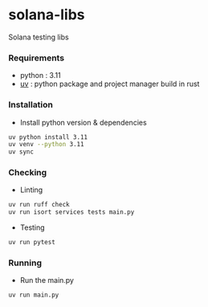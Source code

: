 # solana-libs
Solana testing libs

### Requirements
- python : 3.11
- [uv](https://docs.astral.sh/uv/) : python package and project manager build in rust


### Installation
- Install python version & dependencies 
```bash
uv python install 3.11
uv venv --python 3.11
uv sync
```

### Checking
- Linting
```bash
uv run ruff check
uv run isort services tests main.py
```

- Testing
```bash
uv run pytest
```

### Running
- Run the main.py
```bash
uv run main.py
```